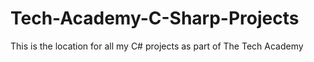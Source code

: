 # Tech-Academy-C-Sharp-Projects
This is the location for all my C# projects as part of The Tech Academy
